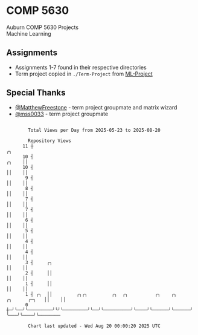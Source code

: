 # COMP 5630
Auburn COMP 5630 Projects  
Machine Learning

## Assignments
- Assignments 1-7 found in their respective directories
- Term project copied in `./Term-Project` from [ML-Project](https://github.com/wumphlett/ML-Project)

## Special Thanks
- [@MatthewFreestone](https://github.com/MatthewFreestone) - term project groupmate and matrix wizard
- [@mss0033](https://github.com/mss0033) - term project groupmate

```

        Total Views per Day from 2025-05-23 to 2025-08-20

        Repository Views
      11 ┼                                                                               ╭╮
      10 ┤                                                                         ╭╮    ││
      10 ┤                                                                         ││    ││
       9 ┤                                                                         ││    ││
       8 ┤                                                                         ││    ││
       7 ┤                                                                         ││    ││
       7 ┤                                                                         ││    ││
       6 ┤                                                                         ││    ││
       5 ┤                                                                         ││    ││
       4 ┤                                                                         ││    ││
       4 ┤                                                                         ││    ││
       3 ┤     ╭╮                                                                  ││    ││
       2 ┤     ││                                                                  ││    ││
       1 ┤     ││                                                                  ││    ││
       1 ┤ ╭╮  ││         ╭╮╭╮         ╭╮  ╭╮          ╭╮    ╭╮      ╭╮      ╭─╮   ││    ││
       0 ┼─╯╰──╯╰─────────╯╰╯╰─────────╯╰──╯╰──────────╯╰────╯╰──────╯╰──────╯ ╰───╯╰────╯╰────────

        Chart last updated - Wed Aug 20 00:00:20 2025 UTC
        
```
